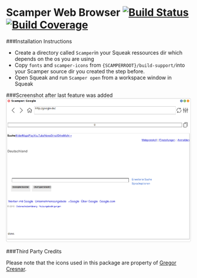 Scamper Web Browser [![Build Status](https://travis-ci.org/HPI-SWA-Teaching/Scamper.svg?branch=dev)](https://travis-ci.org/HPI-SWA-Teaching/Scamper)  [![Build Coverage](https://coveralls.io/repos/github/HPI-SWA-Teaching/Scamper/badge.svg?branch=dev)](https://coveralls.io/github/HPI-SWA-Teaching/Scamper?branch=dev)
===================

###Installation Instructions

+ Create a directory called `Scamper`in your Squeak ressources dir which depends on the os you are using 
+ Copy `fonts` and `scamper-icons` from `{SCAMPERROOT}/build-support/`into your Scamper source dir you created the step before.
+ Open Squeak and run `Scamper open` from a workspace window in Squeak


###Screenshot after last feature was added
![screenshot](https://raw.githubusercontent.com/HPI-SWA-Teaching/Scamper/dev/tests/scamper.png)

###Third Party Credits

Please note that the icons used in this package are property of [Gregor Cresnar](http://www.flaticon.com/authors/gregor-cresnar).
